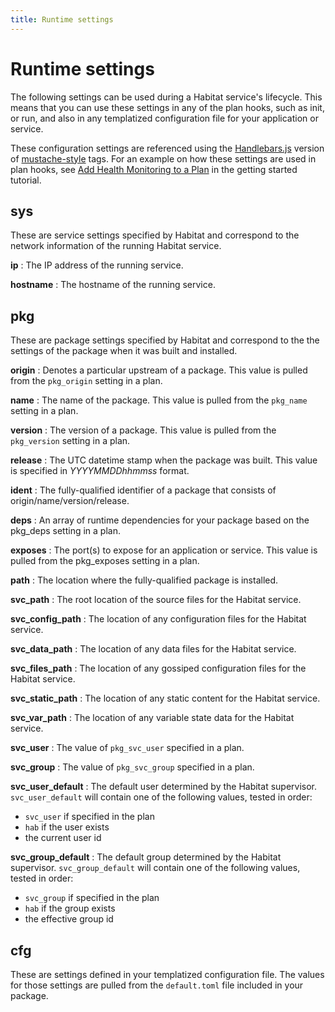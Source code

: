 ```yaml
---
title: Runtime settings
---
```


# Runtime settings
The following settings can be used during a Habitat service's lifecycle. This means that you can use these settings in any of the plan hooks, such as init, or run, and also in any templatized configuration file for your application or service.

These configuration settings are referenced using the [Handlebars.js](https://github.com/wycats/handlebars.js/) version of [mustache-style](https://mustache.github.io/mustache.5.html) tags. For an example on how these settings are used in plan hooks, see [Add Health Monitoring to a Plan](/tutorials/sample-app/mac/add-health-check-hook/) in the getting started tutorial.

## sys
These are service settings specified by Habitat and correspond to the network information of the running Habitat service.

**ip**
: The IP address of the running service.

**hostname**
: The hostname of the running service.

## pkg
These are package settings specified by Habitat and correspond to the the settings of the package when it was built and installed.

**origin**
: Denotes a particular upstream of a package. This value is pulled from the `pkg_origin` setting in a plan.

**name**
: The name of the package. This value is pulled from the `pkg_name` setting in a plan.

**version**
: The version of a package. This value is pulled from the `pkg_version` setting in a plan.

**release**
: The UTC datetime stamp when the package was built. This value is specified in _YYYYMMDDhhmmss_ format.

**ident**
: The fully-qualified identifier of a package that consists of origin/name/version/release.

**deps**
: An array of runtime dependencies for your package based on the pkg_deps setting in a plan.

**exposes**
: The port(s) to expose for an application or service. This value is pulled from the pkg_exposes setting in a plan.

**path**
: The location where the fully-qualified package is installed.

**svc_path**
: The root location of the source files for the Habitat service.

**svc\_config\_path**
: The location of any configuration files for the Habitat service.

**svc\_data\_path**
: The location of any data files for the Habitat service.

**svc\_files\_path**
: The location of any gossiped configuration files for the Habitat service.

**svc\_static\_path**
: The location of any static content for the Habitat service.

**svc\_var\_path**
: The location of any variable state data for the Habitat service.

**svc_user**
: The value of `pkg_svc_user` specified in a plan.

**svc_group**
: The value of `pkg_svc_group` specified in a plan.

**svc\_user\_default**
: The default user determined by the Habitat supervisor. `svc_user_default` will contain one of the following values, tested in order:

- `svc_user` if specified in the plan
- `hab` if the user exists
- the current user id

**svc\_group\_default**
: The default group determined by the Habitat supervisor. `svc_group_default` will contain one of the following values, tested in order:

- `svc_group` if specified in the plan
- `hab` if the group exists
- the effective group id

## cfg
These are settings defined in your templatized configuration file. The values for those settings are pulled from the `default.toml` file included in your package.